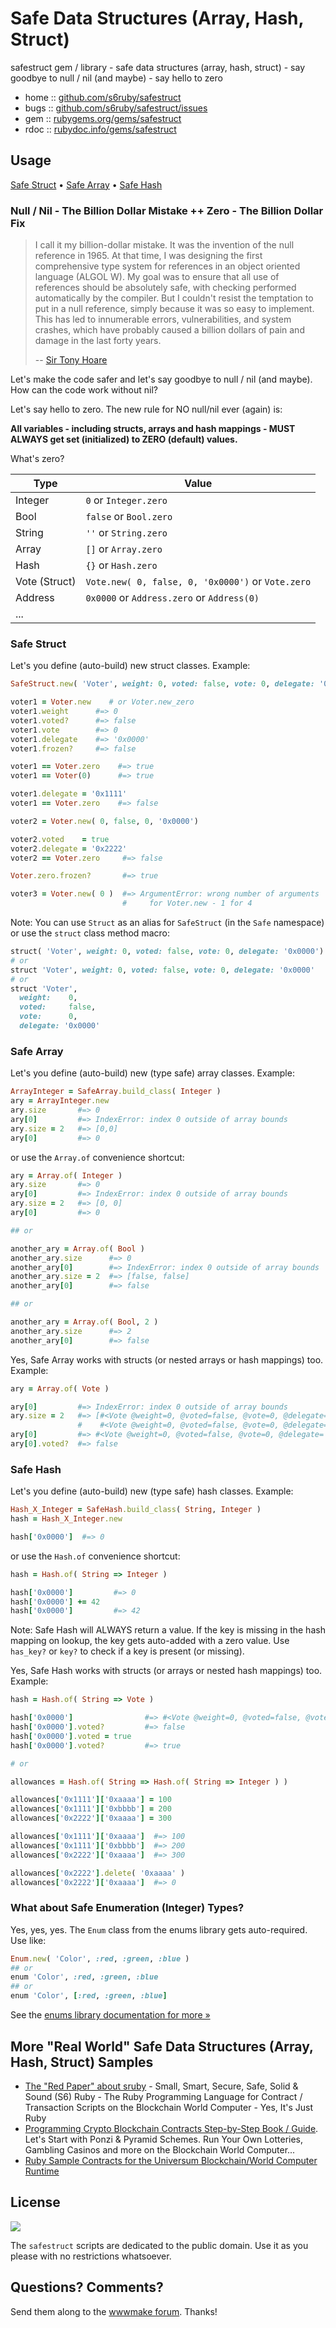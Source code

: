 # Safe Data Structures (Array, Hash, Struct)

safestruct gem / library - safe data structures (array, hash, struct) - say goodbye to null / nil (and maybe) - say hello to zero

* home  :: [github.com/s6ruby/safestruct](https://github.com/s6ruby/safestruct)
* bugs  :: [github.com/s6ruby/safestruct/issues](https://github.com/s6ruby/safestruct/issues)
* gem   :: [rubygems.org/gems/safestruct](https://rubygems.org/gems/safestruct)
* rdoc  :: [rubydoc.info/gems/safestruct](http://rubydoc.info/gems/safestruct)


## Usage

[Safe Struct](#safe-struct)  •
[Safe Array](#safe-array)  •
[Safe Hash](#safe-hash)


### Null / Nil - The Billion Dollar Mistake ++ Zero - The Billion Dollar Fix

> I call it my billion-dollar mistake. It was the invention of the null reference in 1965.
> At that time, I was designing the first comprehensive type system for references
> in an object oriented language (ALGOL W).
> My goal was to ensure that all use of references should be absolutely safe,
> with checking performed automatically by the compiler.
> But I couldn't resist the temptation to put in a null reference,
> simply because it was so easy to implement.
> This has led to innumerable errors, vulnerabilities, and system crashes,
> which have probably caused a billion dollars of pain and damage in the last forty years.
>
> -- [Sir Tony Hoare](https://en.wikipedia.org/wiki/Tony_Hoare)


Let's make the code safer and
let's say goodbye to null / nil (and maybe).
How can the code work without nil?


Let's say hello to zero.
The new rule for NO null/nil ever (again) is:

**All variables - including structs, arrays and hash mappings -
MUST ALWAYS get set (initialized) to ZERO (default) values.**

What's zero?

| Type           | Value                      |
|----------------|----------------------------|
| Integer        | `0`      or `Integer.zero` |
| Bool           | `false`  or `Bool.zero`    |
| String         | `''` or `String.zero`      |
| Array          | `[]` or `Array.zero`       |
| Hash           | `{}` or `Hash.zero`        |
| Vote (Struct)  | `Vote.new( 0, false, 0, '0x0000')` or `Vote.zero`  |
| Address        | `0x0000` or `Address.zero` or `Address(0)`         |
| ...            |                                                    |


### Safe Struct

Let's you define (auto-build) new struct classes.
Example:

``` ruby
SafeStruct.new( 'Voter', weight: 0, voted: false, vote: 0, delegate: '0x0000' )

voter1 = Voter.new    # or Voter.new_zero
voter1.weight      #=> 0
voter1.voted?      #=> false
voter1.vote        #=> 0
voter1.delegate    #=> '0x0000'
voter1.frozen?     #=> false

voter1 == Voter.zero    #=> true
voter1 == Voter(0)      #=> true

voter1.delegate = '0x1111'
voter1 == Voter.zero    #=> false

voter2 = Voter.new( 0, false, 0, '0x0000')  

voter2.voted    = true
voter2.delegate = '0x2222'
voter2 == Voter.zero     #=> false

Voter.zero.frozen?       #=> true

voter3 = Voter.new( 0 )  #=> ArgumentError: wrong number of arguments
                         #     for Voter.new - 1 for 4
```


Note: You can use `Struct` as an alias for `SafeStruct`
(in the `Safe` namespace) or use the `struct`
class method macro:

``` ruby
struct( 'Voter', weight: 0, voted: false, vote: 0, delegate: '0x0000')
# or
struct 'Voter', weight: 0, voted: false, vote: 0, delegate: '0x0000'
# or
struct 'Voter',
  weight:    0,
  voted:     false,
  vote:      0,
  delegate: '0x0000'
```


### Safe Array

Let's you define (auto-build) new (type safe) array classes.
Example:

``` ruby
ArrayInteger = SafeArray.build_class( Integer )
ary = ArrayInteger.new
ary.size       #=> 0
ary[0]         #=> IndexError: index 0 outside of array bounds
ary.size = 2   #=> [0,0]
ary[0]         #=> 0
```

or use the `Array.of` convenience shortcut:

``` ruby
ary = Array.of( Integer )
ary.size       #=> 0
ary[0]         #=> IndexError: index 0 outside of array bounds
ary.size = 2   #=> [0, 0]
ary[0]         #=> 0

## or

another_ary = Array.of( Bool )
another_ary.size      #=> 0
another_ary[0]        #=> IndexError: index 0 outside of array bounds
another_ary.size = 2  #=> [false, false]
another_ary[0]        #=> false

## or

another_ary = Array.of( Bool, 2 )
another_ary.size      #=> 2
another_ary[0]        #=> false
```

Yes, Safe Array works with structs (or nested arrays or hash mappings) too. Example:

``` ruby
ary = Array.of( Vote )

ary[0]         #=> IndexError: index 0 outside of array bounds
ary.size = 2   #=> [#<Vote @weight=0, @voted=false, @vote=0, @delegate='0x0000'>,
               #    #<Vote @weight=0, @voted=false, @vote=0, @delegate='0x0000'>]
ary[0]         #=> #<Vote @weight=0, @voted=false, @vote=0, @delegate='0x0000'>
ary[0].voted?  #=> false
```


### Safe Hash

Let's you define (auto-build) new (type safe) hash classes.
Example:

``` ruby
Hash_X_Integer = SafeHash.build_class( String, Integer )
hash = Hash_X_Integer.new

hash['0x0000']  #=> 0
```

or use the `Hash.of` convenience shortcut:

``` ruby
hash = Hash.of( String => Integer )

hash['0x0000']         #=> 0
hash['0x0000'] += 42
hash['0x0000']         #=> 42
```

Note: Safe Hash will ALWAYS return a value.
If the key is missing in the hash mapping on lookup,
the key gets auto-added with a zero value.
Use `has_key?` or `key?` to check if a key is present (or missing).


Yes, Safe Hash works with structs (or arrays or nested hash mappings) too. Example:

``` ruby
hash = Hash.of( String => Vote )

hash['0x0000']                #=> #<Vote @weight=0, @voted=false, @vote=0, @delegate='0x0000'>
hash['0x0000'].voted?         #=> false
hash['0x0000'].voted = true
hash['0x0000'].voted?         #=> true

# or

allowances = Hash.of( String => Hash.of( String => Integer ) )

allowances['0x1111']['0xaaaa'] = 100
allowances['0x1111']['0xbbbb'] = 200
allowances['0x2222']['0xaaaa'] = 300

allowances['0x1111']['0xaaaa']  #=> 100
allowances['0x1111']['0xbbbb']  #=> 200
allowances['0x2222']['0xaaaa']  #=> 300

allowances['0x2222'].delete( '0xaaaa' )
allowances['0x2222']['0xaaaa']  #=> 0
```



### What about Safe Enumeration (Integer) Types?

Yes, yes, yes. The `Enum` class from the enums library gets auto-required.
Use like:

``` ruby
Enum.new( 'Color', :red, :green, :blue )
## or
enum 'Color', :red, :green, :blue
## or
enum 'Color', [:red, :green, :blue]
```

See the [enums library documentation for more »](https://github.com/s6ruby/enums)



## More "Real World" Safe Data Structures (Array, Hash, Struct) Samples

- [The "Red Paper" about sruby](https://github.com/s6ruby/redpaper) - Small, Smart, Secure, Safe, Solid & Sound (S6) Ruby - The Ruby Programming Language for Contract / Transaction Scripts on the Blockchain World Computer - Yes, It's Just Ruby
- [Programming Crypto Blockchain Contracts Step-by-Step Book / Guide](https://github.com/s6ruby/programming-cryptocontracts). Let's Start with Ponzi & Pyramid Schemes. Run Your Own Lotteries, Gambling Casinos and more on the Blockchain World Computer...
- [Ruby Sample Contracts for the Universum Blockchain/World Computer Runtime](https://github.com/s6ruby/universum-contracts)



## License

![](https://publicdomainworks.github.io/buttons/zero88x31.png)

The `safestruct` scripts are dedicated to the public domain.
Use it as you please with no restrictions whatsoever.


## Questions? Comments?

Send them along to the [wwwmake forum](http://groups.google.com/group/wwwmake).
Thanks!
